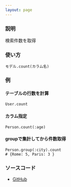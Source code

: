 ```yaml
---
layout: page
---
```

### 説明
検索件数を取得

### 使い方
    モデル.count(カラム名)

### 例
#### テーブルの行数を計算
    User.count

#### カラム指定
    Person.count(:age)

#### groupで集計してから件数取得
    Person.group(:city).count
    # {Rome: 5, Paris: 3 }

### ソースコード
* [GitHub](https://github.com/rails/rails/blob/f33d52c95217212cbacc8d5e44b5a8e3cdc6f5b3/activerecord/lib/active_record/relation/calculations.rb#L41)